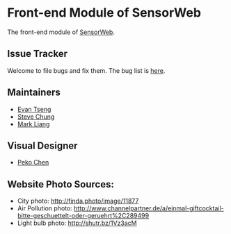 # Front-end Module of SensorWeb
The front-end module of [SensorWeb](https://wiki.mozilla.org/SensorWeb).

## Issue Tracker
Welcome to file bugs and fix them. The bug list is [here](https://bugzilla.mozilla.org/buglist.cgi?list_id=12912039&resolution=---&classification=Client%20Software&status_whiteboard_type=allwordssubstr&query_format=advanced&status_whiteboard=sensorweb-frontend&component=Project%20Sensor%20Web&product=Connected%20Devices).

## Maintainers
* [Evan Tseng](http://github.com/evanxd)
* [Steve Chung](https://github.com/steveck-chung)
* [Mark Liang](https://github.com/youwenliang)

## Visual Designer
* [Peko Chen](mailto:pchen@mozilla.com)

## Website Photo Sources:
* City photo: http://finda.photo/image/11877
* Air Pollution photo: http://www.channelpartner.de/a/einmal-giftcocktail-bitte-geschuettelt-oder-geruehrt%2C289499
* Light bulb photo: http://shutr.bz/1Vz3acM
